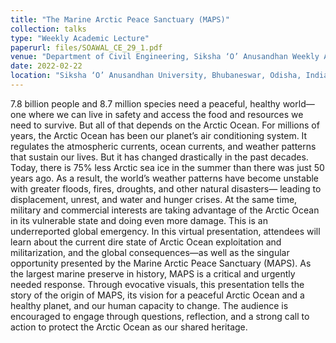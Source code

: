 ```yaml
---
title: "The Marine Arctic Peace Sanctuary (MAPS)"
collection: talks
type: "Weekly Academic Lecture"
paperurl: files/SOAWAL_CE_29_1.pdf 
venue: "Department of Civil Engineering, Siksha ‘O’ Anusandhan Weekly Academic Lecture (SOAWAL)"
date: 2022-02-22
location: "Siksha ‘O’ Anusandhan University, Bhubaneswar, Odisha, India"
---
```

7.8 billion people and 8.7 million species need a peaceful, healthy world—one where we can
live in safety and access the food and resources we need to survive. But all of that depends on the Arctic Ocean.
For millions of years, the Arctic Ocean has been our planet’s air conditioning system. It regulates the atmospheric
currents, ocean currents, and weather patterns that sustain our lives. But it has changed drastically in the past
decades. Today, there is 75% less Arctic sea ice in the summer than there was just 50 years ago. As a result, the
world’s weather patterns have become unstable with greater floods, fires, droughts, and other natural disasters—
leading to displacement, unrest, and water and hunger crises. At the same time, military and commercial interests
are taking advantage of the Arctic Ocean in its vulnerable state and doing even more damage. This is an underreported
global emergency.
In this virtual presentation, attendees will learn about the current dire state of Arctic Ocean exploitation
and militarization, and the global consequences—as well as the singular opportunity presented by the Marine
Arctic Peace Sanctuary (MAPS). As the largest marine preserve in history, MAPS is a critical and urgently needed
response. Through evocative visuals, this presentation tells the story of the origin of MAPS, its vision for a
peaceful Arctic Ocean and a healthy planet, and our human capacity to change. The audience is encouraged to
engage through questions, reflection, and a strong call to action to protect the Arctic Ocean as our shared
heritage.
